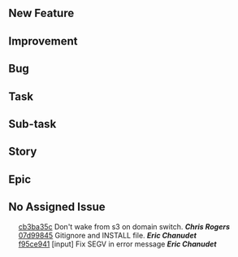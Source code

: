 ## New Feature
## Improvement
## Bug
## Task
## Sub-task
## Story
## Epic
## No Assigned Issue
&nbsp;&nbsp;&nbsp;&nbsp; [cb3ba35c](https://github.com/OpenXT/input/commit/cb3ba35ce74e6b1d0674275aba8b355feee2abe3) Don't wake from s3 on domain switch. **_Chris Rogers_**    
&nbsp;&nbsp;&nbsp;&nbsp; [07d99845](https://github.com/OpenXT/input/commit/07d998453401e085a4460f15a51ba5fc1aeed348) Gitignore and INSTALL file. **_Eric Chanudet_**    
&nbsp;&nbsp;&nbsp;&nbsp; [f95ce941](https://github.com/OpenXT/input/commit/f95ce9419fee43ad36170a5833548cf8607efc5c) [input] Fix SEGV in error message **_Eric Chanudet_**    
